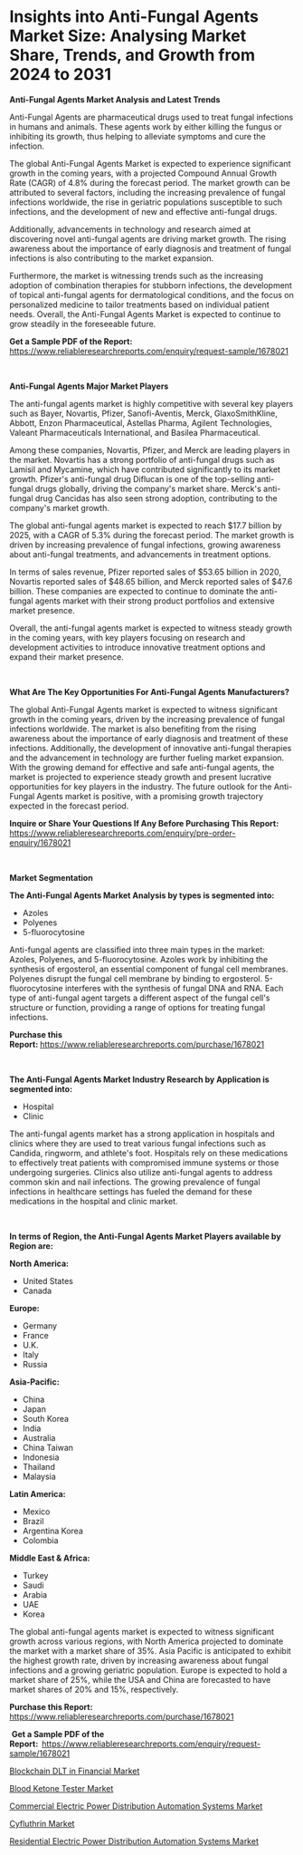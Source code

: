 <p><h1>Insights into Anti-Fungal Agents Market Size: Analysing Market Share, Trends, and Growth from 2024 to 2031</h1></p><p><strong>Anti-Fungal Agents Market Analysis and Latest Trends</strong></p>
<p><p>Anti-Fungal Agents are pharmaceutical drugs used to treat fungal infections in humans and animals. These agents work by either killing the fungus or inhibiting its growth, thus helping to alleviate symptoms and cure the infection.</p><p>The global Anti-Fungal Agents Market is expected to experience significant growth in the coming years, with a projected Compound Annual Growth Rate (CAGR) of 4.8% during the forecast period. The market growth can be attributed to several factors, including the increasing prevalence of fungal infections worldwide, the rise in geriatric populations susceptible to such infections, and the development of new and effective anti-fungal drugs.</p><p>Additionally, advancements in technology and research aimed at discovering novel anti-fungal agents are driving market growth. The rising awareness about the importance of early diagnosis and treatment of fungal infections is also contributing to the market expansion.</p><p>Furthermore, the market is witnessing trends such as the increasing adoption of combination therapies for stubborn infections, the development of topical anti-fungal agents for dermatological conditions, and the focus on personalized medicine to tailor treatments based on individual patient needs. Overall, the Anti-Fungal Agents Market is expected to continue to grow steadily in the foreseeable future.</p></p>
<p><strong>Get a Sample PDF of the Report:&nbsp;</strong> <a href="https://www.reliableresearchreports.com/enquiry/request-sample/1678021">https://www.reliableresearchreports.com/enquiry/request-sample/1678021</a></p>
<p>&nbsp;</p>
<p><strong>Anti-Fungal Agents Major Market Players</strong></p>
<p><p>The anti-fungal agents market is highly competitive with several key players such as Bayer, Novartis, Pfizer, Sanofi-Aventis, Merck, GlaxoSmithKline, Abbott, Enzon Pharmaceutical, Astellas Pharma, Agilent Technologies, Valeant Pharmaceuticals International, and Basilea Pharmaceutical. </p><p>Among these companies, Novartis, Pfizer, and Merck are leading players in the market. Novartis has a strong portfolio of anti-fungal drugs such as Lamisil and Mycamine, which have contributed significantly to its market growth. Pfizer's anti-fungal drug Diflucan is one of the top-selling anti-fungal drugs globally, driving the company's market share. Merck's anti-fungal drug Cancidas has also seen strong adoption, contributing to the company's market growth.</p><p>The global anti-fungal agents market is expected to reach $17.7 billion by 2025, with a CAGR of 5.3% during the forecast period. The market growth is driven by increasing prevalence of fungal infections, growing awareness about anti-fungal treatments, and advancements in treatment options.</p><p>In terms of sales revenue, Pfizer reported sales of $53.65 billion in 2020, Novartis reported sales of $48.65 billion, and Merck reported sales of $47.6 billion. These companies are expected to continue to dominate the anti-fungal agents market with their strong product portfolios and extensive market presence.</p><p>Overall, the anti-fungal agents market is expected to witness steady growth in the coming years, with key players focusing on research and development activities to introduce innovative treatment options and expand their market presence.</p></p>
<p>&nbsp;</p>
<p><strong>What Are The Key Opportunities For Anti-Fungal Agents Manufacturers?</strong></p>
<p><p>The global Anti-Fungal Agents market is expected to witness significant growth in the coming years, driven by the increasing prevalence of fungal infections worldwide. The market is also benefiting from the rising awareness about the importance of early diagnosis and treatment of these infections. Additionally, the development of innovative anti-fungal therapies and the advancement in technology are further fueling market expansion. With the growing demand for effective and safe anti-fungal agents, the market is projected to experience steady growth and present lucrative opportunities for key players in the industry. The future outlook for the Anti-Fungal Agents market is positive, with a promising growth trajectory expected in the forecast period.</p></p>
<p><strong>Inquire or Share Your Questions If Any Before Purchasing This Report:</strong> <a href="https://www.reliableresearchreports.com/enquiry/pre-order-enquiry/1678021">https://www.reliableresearchreports.com/enquiry/pre-order-enquiry/1678021</a></p>
<p>&nbsp;</p>
<p><strong>Market Segmentation</strong></p>
<p><strong>The Anti-Fungal Agents Market Analysis by types is segmented into:</strong></p>
<p><ul><li>Azoles</li><li>Polyenes</li><li>5-fluorocytosine</li></ul></p>
<p><p>Anti-fungal agents are classified into three main types in the market: Azoles, Polyenes, and 5-fluorocytosine. Azoles work by inhibiting the synthesis of ergosterol, an essential component of fungal cell membranes. Polyenes disrupt the fungal cell membrane by binding to ergosterol. 5-fluorocytosine interferes with the synthesis of fungal DNA and RNA. Each type of anti-fungal agent targets a different aspect of the fungal cell's structure or function, providing a range of options for treating fungal infections.</p></p>
<p><strong>Purchase this Report:&nbsp;</strong><a href="https://www.reliableresearchreports.com/purchase/1678021">https://www.reliableresearchreports.com/purchase/1678021</a></p>
<p>&nbsp;</p>
<p><strong>The Anti-Fungal Agents Market Industry Research by Application is segmented into:</strong></p>
<p><ul><li>Hospital</li><li>Clinic</li></ul></p>
<p><p>The anti-fungal agents market has a strong application in hospitals and clinics where they are used to treat various fungal infections such as Candida, ringworm, and athlete's foot. Hospitals rely on these medications to effectively treat patients with compromised immune systems or those undergoing surgeries. Clinics also utilize anti-fungal agents to address common skin and nail infections. The growing prevalence of fungal infections in healthcare settings has fueled the demand for these medications in the hospital and clinic market.</p></p>
<p>&nbsp;</p>
<p><strong>In terms of Region, the Anti-Fungal Agents Market Players available by Region are:</strong></p>
<p>
    <p> <strong> North America: </strong>
        <ul>
            <li>United States</li>
            <li>Canada</li>
        </ul>
        </p> 
    <p> <strong> Europe: </strong>
        <ul>
            <li>Germany</li>
            <li>France</li>
            <li>U.K.</li>
            <li>Italy</li>
            <li>Russia</li>
        </ul>
        </p> 
    <p> <strong> Asia-Pacific: </strong>
        <ul>
            <li>China</li>
            <li>Japan</li>
            <li>South Korea</li>
            <li>India</li>
            <li>Australia</li>
            <li>China Taiwan</li>
            <li>Indonesia</li>
            <li>Thailand</li>
            <li>Malaysia</li>
        </ul>
        </p> 
    <p> <strong> Latin America: </strong>
        <ul>
            <li>Mexico</li>
            <li>Brazil</li>
            <li>Argentina Korea</li>
            <li>Colombia</li>
        </ul>
        </p> 
    <p> <strong> Middle East & Africa: </strong>
        <ul>
            <li>Turkey</li>
            <li>Saudi</li>
            <li>Arabia</li>
            <li>UAE</li>
            <li>Korea</li>
        </ul>
    </p>
    </p>
<p><p>The global anti-fungal agents market is expected to witness significant growth across various regions, with North America projected to dominate the market with a market share of 35%. Asia Pacific is anticipated to exhibit the highest growth rate, driven by increasing awareness about fungal infections and a growing geriatric population. Europe is expected to hold a market share of 25%, while the USA and China are forecasted to have market shares of 20% and 15%, respectively.</p></p>
<p><strong>Purchase this Report: </strong><a href="https://www.reliableresearchreports.com/purchase/1678021">https://www.reliableresearchreports.com/purchase/1678021</a></p>
<p>&nbsp;<strong>Get a Sample PDF of the Report:&nbsp;&nbsp;</strong><a href="https://www.reliableresearchreports.com/enquiry/request-sample/1678021">https://www.reliableresearchreports.com/enquiry/request-sample/1678021</a></p>
<p><strong></strong></p>
<p><p><a href="https://medium.com/@deirdreclark76/blockchain-dlt-in-financial-market-trends-and-market-analysis-forecasted-for-period-2024-2031-880be2a274a5">Blockchain DLT in Financial Market</a></p><p><a href="https://github.com/cecuraprangm/Market-Research-Report-List-1/blob/main/blood-ketone-tester-market.md">Blood Ketone Tester Market</a></p><p><a href="https://medium.com/@deirdreclark76/commercial-electric-power-distribution-automation-systems-market-comprehensive-assessment-by-type-e627e75cf77d">Commercial Electric Power Distribution Automation Systems Market</a></p><p><a href="https://github.com/fiixsa/Market-Research-Report-List-1/blob/main/cyfluthrin-market.md">Cyfluthrin Market</a></p><p><a href="https://medium.com/@deirdreclark76/residential-electric-power-distribution-automation-systems-market-size-cagr-trends-2024-2030-8899bda07af0">Residential Electric Power Distribution Automation Systems Market</a></p></p>